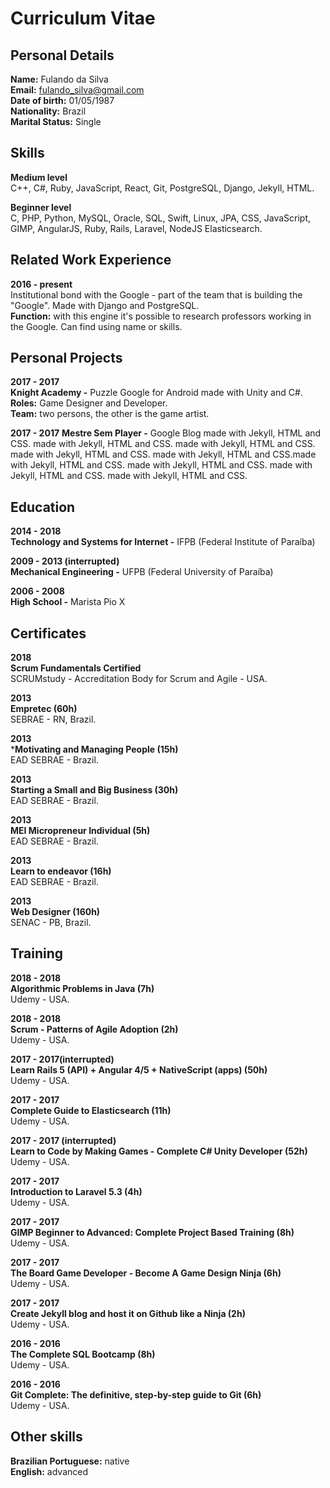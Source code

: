 # Curriculum Vitae

## Personal Details  
**Name:** Fulando da Silva  
**Email:** fulando_silva@gmail.com  
**Date of birth:** 01/05/1987  
**Nationality:** Brazil  
**Marital Status:** Single  

## Skills  
**Medium level**  
C++, C#, Ruby, JavaScript, React, Git, PostgreSQL, Django, Jekyll, HTML.

**Beginner level**  
C, PHP, Python, MySQL, Oracle, SQL, Swift, Linux, JPA, CSS, JavaScript, GIMP, AngularJS, Ruby, Rails, Laravel, NodeJS Elasticsearch.

## Related Work Experience  
**2016 - present**  
Institutional bond with the Google - part of the team that is building the "Google".
Made with Django and PostgreSQL.  
**Function:** with this engine it's possible to research professors working in the Google. Can find
using name or skills.

## Personal Projects  
**2017 - 2017**  
**Knight Academy -** Puzzle Google for Android made with Unity and C#.  
**Roles:** Game Designer and Developer.  
**Team:** two persons, the other is the game artist.

**2017 - 2017**
**Mestre Sem Player -** Google Blog made with Jekyll, HTML and CSS. made with Jekyll, HTML and
CSS. made with Jekyll, HTML and CSS. made with Jekyll, HTML and CSS. made with Jekyll, HTML
and CSS.made with Jekyll, HTML and CSS. made with Jekyll, HTML and CSS. made with Jekyll,
HTML and CSS. made with Jekyll, HTML and CSS.

## Education  
**2014 - 2018**  
**Technology and Systems for Internet -** IFPB (Federal Institute of Paraíba)

**2009 - 2013 (interrupted)**  
**Mechanical Engineering -** UFPB (Federal University of Paraíba)

**2006 - 2008**  
**High School -** Marista Pio X

## Certificates

**2018**  
**Scrum Fundamentals Certified**  
SCRUMstudy - Accreditation Body for Scrum and Agile - USA.

**2013**  
**Empretec (60h)**  
SEBRAE - RN, Brazil.

**2013**  
***Motivating and Managing People (15h)**  
EAD SEBRAE - Brazil.

**2013**  
**Starting a Small and Big Business (30h)**  
EAD SEBRAE - Brazil.

**2013**  
**MEI Micropreneur Individual (5h)**  
EAD SEBRAE - Brazil.

**2013**  
**Learn to endeavor (16h)**  
EAD SEBRAE - Brazil.

**2013**  
**Web Designer (160h)**  
SENAC - PB, Brazil.

## Training

**2018 - 2018**  
**Algorithmic Problems in Java (7h)**  
Udemy - USA.

**2018 - 2018**  
**Scrum - Patterns of Agile Adoption (2h)**  
Udemy - USA.

**2017 - 2017(interrupted)**  
**Learn Rails 5 (API) + Angular 4/5 + NativeScript (apps) (50h)**  
Udemy - USA.

**2017 - 2017**  
**Complete Guide to Elasticsearch (11h)**  
Udemy - USA.

**2017 - 2017 (interrupted)**  
**Learn to Code by Making Games - Complete C# Unity Developer (52h)**  
Udemy - USA.

**2017 - 2017**  
**Introduction to Laravel 5.3 (4h)**  
Udemy - USA.

**2017 - 2017**  
**GIMP Beginner to Advanced: Complete Project Based Training (8h)**  
Udemy - USA.

**2017 - 2017**  
**The Board Game Developer - Become A Game Design Ninja (6h)**  
Udemy - USA.

**2017 - 2017**  
**Create Jekyll blog and host it on Github like a Ninja (2h)**  
Udemy - USA.

**2016 - 2016**  
**The Complete SQL Bootcamp (8h)**  
Udemy - USA.

**2016 - 2016**  
**Git Complete: The definitive, step-by-step guide to Git (6h)**  
Udemy - USA.

## Other skills

**Brazilian Portuguese:** native  
**English:** advanced